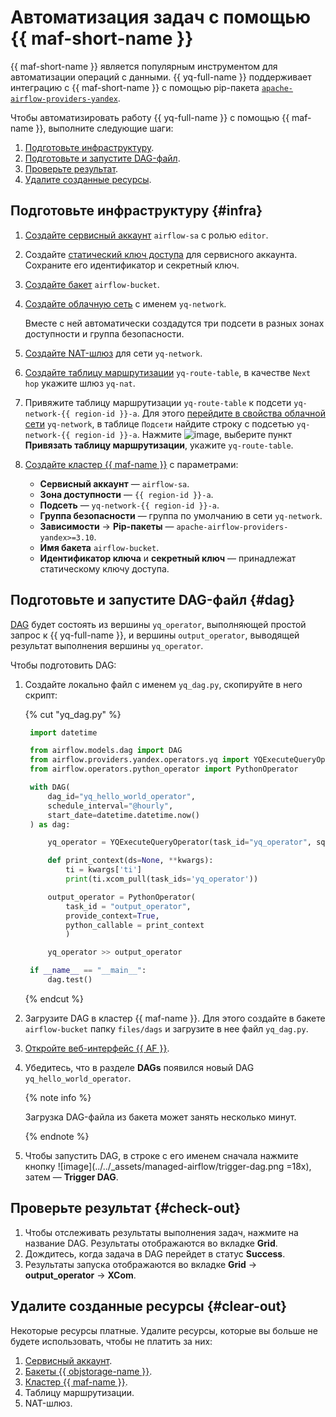 # Автоматизация задач с помощью {{ maf-short-name }}

{{ maf-short-name }} является популярным инструментом для автоматизации операций с данными. {{ yq-full-name }} поддерживает интеграцию с {{ maf-short-name }} с помощью pip-пакета [`apache-airflow-providers-yandex`](https://pypi.org/project/apache-airflow-providers-yandex/).

Чтобы автоматизировать работу {{ yq-full-name }} с помощью {{ maf-name }}, выполните следующие шаги:

1. [Подготовьте инфраструктуру](#infra).
1. [Подготовьте и запустите DAG-файл](#dag).
1. [Проверьте результат](#check-out).
1. [Удалите созданные ресурсы](#clear-out).


## Подготовьте инфраструктуру {#infra}

1. [Создайте сервисный аккаунт](../../iam/operations/sa/create.md) `airflow-sa` с ролью `editor`.

1. Создайте [статический ключ доступа](../../iam/operations/sa/create-access-key.md) для сервисного аккаунта. Сохраните его идентификатор и секретный ключ.

1. [Создайте бакет](../../storage/operations/buckets/create.md) `airflow-bucket`.

1. [Создайте облачную сеть](../../vpc/operations/network-create.md) с именем `yq-network`.

   Вместе с ней автоматически создадутся три подсети в разных зонах доступности и группа безопасности.

1. [Создайте NAT-шлюз](../../vpc/operations/create-nat-gateway.md) для сети `yq-network`.

1. [Создайте таблицу маршрутизации](../../vpc/operations/static-route-create.md) `yq-route-table`, в качестве `Next hop` укажите шлюз `yq-nat`.

1. Привяжите таблицу маршрутизации `yq-route-table` к подсети `yq-network-{{ region-id }}-a`. Для этого [перейдите в свойства облачной сети](../../vpc/operations/subnet-update.md) `yq-network`, в таблице `Подсети` найдите строку с подсетью `yq-network-{{ region-id }}-a`. Нажмите ![image](../../_assets/console-icons/ellipsis.svg), выберите пункт **Привязать таблицу маршрутизации**, укажите `yq-route-table`.

1. [Создайте кластер {{ maf-name }}](../../managed-airflow/operations/cluster-create.md) с параметрами:

   * **Сервисный аккаунт** — `airflow-sa`.
   * **Зона доступности** — `{{ region-id }}-a`.
   * **Подсеть** — `yq-network-{{ region-id }}-a`.
   * **Группа безопасности** — группа по умолчанию в сети `yq-network`.
   * **Зависимости** → **Pip-пакеты** — `apache-airflow-providers-yandex>=3.10`.
   * **Имя бакета** `airflow-bucket`.
   * **Идентификатор ключа** и **секретный ключ** — принадлежат статическому ключу доступа.

## Подготовьте и запустите DAG-файл {#dag}

[DAG](https://airflow.apache.org/docs/apache-airflow/stable/core-concepts/dags.html) будет состоять из вершины `yq_operator`, выполняющей простой запрос к {{ yq-full-name }}, и вершины `output_operator`, выводящей результат выполнения вершины `yq_operator`.

Чтобы подготовить DAG:

1. Создайте локально файл с именем `yq_dag.py`, скопируйте в него скрипт:

   {% cut "yq_dag.py" %}

   ```python
    import datetime

    from airflow.models.dag import DAG
    from airflow.providers.yandex.operators.yq import YQExecuteQueryOperator
    from airflow.operators.python_operator import PythonOperator

    with DAG(
        dag_id="yq_hello_world_operator",
        schedule_interval="@hourly",
        start_date=datetime.datetime.now()
    ) as dag:

        yq_operator = YQExecuteQueryOperator(task_id="yq_operator", sql="SELECT 'Hello, world!'")

        def print_context(ds=None, **kwargs):
            ti = kwargs['ti']
            print(ti.xcom_pull(task_ids='yq_operator'))

        output_operator = PythonOperator(
            task_id = "output_operator",
            provide_context=True,
            python_callable = print_context
            )

        yq_operator >> output_operator

    if __name__ == "__main__":
        dag.test()
   ```

   {% endcut %}

1. Загрузите DAG в кластер {{ maf-name }}. Для этого создайте в бакете `airflow-bucket` папку `files/dags` и загрузите в нее файл `yq_dag.py`.
1. [Откройте веб-интерфейс {{ AF }}](../../managed-airflow/operations/af-interfaces.md#web-gui).
1. Убедитесь, что в разделе **DAGs** появился новый DAG `yq_hello_world_operator`.

    {% note info %}

    Загрузка DAG-файла из бакета может занять несколько минут.

    {% endnote %}

1. Чтобы запустить DAG, в строке с его именем сначала нажмите кнопку ![image](../../_assets/managed-airflow/trigger-dag.png =18x), затем — **Trigger DAG**.

## Проверьте результат {#check-out}

1. Чтобы отслеживать результаты выполнения задач, нажмите на название DAG. Результаты отображаются во вкладке **Grid**.
1. Дождитесь, когда задача в DAG перейдет в статус **Success**.
1. Результаты запуска отображаются во вкладке **Grid** → **output_operator** → **XCom**.

## Удалите созданные ресурсы {#clear-out}

Некоторые ресурсы платные. Удалите ресурсы, которые вы больше не будете использовать, чтобы не платить за них:

1. [Сервисный аккаунт](../../iam/operations/sa/delete.md).
1. [Бакеты {{ objstorage-name }}](../../storage/operations/buckets/delete.md).
1. [Кластер {{ maf-name }}](../../managed-airflow/operations/cluster-delete.md).
1. Таблицу маршрутизации.
1. NAT-шлюз.

